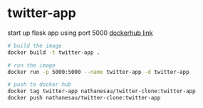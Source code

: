 # twitter-app

start up flask app using port 5000 [dockerhub link](https://hub.docker.com/repository/docker/nathanesau/twitter-clone)

```bash
# build the image
docker build -t twitter-app .

# run the image
docker run -p 5000:5000 --name twitter-app -d twitter-app

# push to docker hub
docker tag twitter-app nathanesau/twitter-clone:twitter-app
docker push nathanesau/twitter-clone:twitter-app
```
